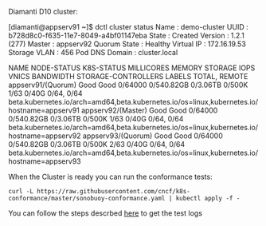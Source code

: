 Diamanti D10 cluster:

[diamanti@appserv91 ~]$ dctl cluster status
Name           	: demo-cluster
UUID           	: b728d8c0-f635-11e7-8049-a4bf01147eba
State          	: Created
Version        	: 1.2.1 (277)
Master         	: appserv92
Quorum State   	: Healthy
Virtual IP     	: 172.16.19.53
Storage VLAN   	: 456
Pod DNS Domain	: cluster.local

NAME                 NODE-STATUS   K8S-STATUS   MILLICORES   MEMORY       STORAGE    IOPS      VNICS     BANDWIDTH   STORAGE-CONTROLLERS   LABELS
                                                                                                                     TOTAL, REMOTE         
appserv91/(Quorum)   Good          Good         0/64000      0/540.82GB   0/3.06TB   0/500K    1/63      0/40G       0/64, 0/64            beta.kubernetes.io/arch=amd64,beta.kubernetes.io/os=linux,kubernetes.io/hostname=appserv91
appserv92/(Master)   Good          Good         0/64000      0/540.82GB   0/3.06TB   0/500K    1/63      0/40G       0/64, 0/64            beta.kubernetes.io/arch=amd64,beta.kubernetes.io/os=linux,kubernetes.io/hostname=appserv92
appserv93/(Quorum)   Good          Good         0/64000      0/540.82GB   0/3.06TB   0/500K    2/63      0/40G       0/64, 0/64            beta.kubernetes.io/arch=amd64,beta.kubernetes.io/os=linux,kubernetes.io/hostname=appserv93

When the Cluster is ready you can run the conformance tests:

  `curl -L https://raw.githubusercontent.com/cncf/k8s-conformance/master/sonobuoy-conformance.yaml | kubectl apply -f -`

  You can follow the steps descrbed [here](https://github.com/cncf/k8s-conformance/blob/master/instructions.md) to get the test logs

